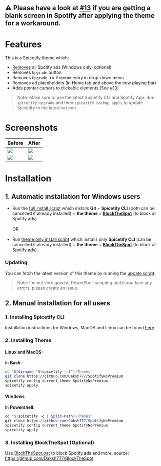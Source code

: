 ## ⚠ Please have a look at [#13](https://github.com/Daksh777/SpotifyNoPremium/issues/13#issuecomment-881127907) if you are getting a blank screen in Spotify after applying the theme for a workaround.
# Features
This is a Spicetify theme which:
- [Removes](https://github.com/Daksh777/BlockTheSpot) all Spotify ads (Windows only, optional)
- Removes `Upgrade` button
- Removes `Upgrade to Premium` entry in drop-down menu
- Removes ad placeholders (in Home tab and above the now playing bar)
- Adds pointer cursors to clickable elements (See [#10](https://github.com/Daksh777/SpotifyNoPremium/discussions/10))

> Note: Make sure to use the latest Spicetify CLI and Spotify App. Run `spicetify upgrade` and then `spicetify backup apply` to update Spicetify to the latest version.

# Screenshots

| Before | After |
| ----------- | ----------- |
| <img src="https://i.imgur.com/VAtMBYx.jpg"/> | <img src="https://i.imgur.com/g0heSZm.jpg"/> |
| <img src="https://i.imgur.com/to8dzhO.jpg"/> | <img src="https://i.imgur.com/JDj5rvQ.jpg"/> |

# Installation

## 1. Automatic installation for Windows users
- Run the [full install script](https://raw.githubusercontent.com/Daksh777/SpotifyNoPremium/main/full-install.ps1) which installs **Git** + **Spicetify CLI** (both can be cancelled if already installed) + **the theme** + [**BlockTheSpot**](https://github.com/Daksh777/BlockTheSpot) (to block all Spotify ads). <br> <br>
OR <br> <br>
- Run [theme only install script](https://raw.githubusercontent.com/Daksh777/SpotifyNoPremium/main/theme-install.ps1) which installs only **Spicetify CLI** (can be cancelled if already installed) + **the theme** + [**BlockTheSpot**](https://github.com/Daksh777/BlockTheSpot) (to block all Spotify ads).

### Updating
You can fetch the latest version of this theme by running the [update script](https://raw.githubusercontent.com/Daksh777/SpotifyNoPremium/main/update.ps1).

> Note: I'm not very good at PowerShell scripting and if you face any errors, please create an issue.

## 2. Manual installation for all users
 ### 1. Installing Spicetify CLI
 Installation instructions for Windows, MacOS and Linux can be found [here](https://github.com/khanhas/spicetify-cli/wiki/Installation).
 
 ### 2. Installing Theme
 
#### Linux and MacOS:
In **Bash**:
```bash
cd "$(dirname "$(spicetify -c)")/Themes"
git clone https://github.com/Daksh777/SpotifyNoPremium
spicetify config current_theme SpotifyNoPremium
spicetify apply
```

#### Windows
In **Powershell**:
```powershell
cd "$(spicetify -c | Split-Path)\Themes"
git clone https://github.com/Daksh777/SpotifyNoPremium
spicetify config current_theme SpotifyNoPremium
spicetify apply
```
### 3. Installing BlockTheSpot (Optional)
Use [BlockTheSpot.bat](https://raw.githubusercontent.com/Daksh777/BlockTheSpot/1e0a272133b88ca44cd5d7523f5b2ce6f59a1fd0/BlockTheSpot.bat) to block Spotify ads and more, source: https://github.com/Daksh777/BlockTheSpot
